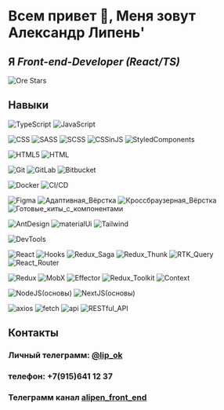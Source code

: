 # Всем привет 👋, Меня зовут Александр Липень'
## Я *Front-end-Developer (React/TS)*

![Ore Stars](https://img.shields.io/ore/stars/:pluginId)

## Навыки
![TypeScript](https://img.shields.io/badge/-TypeScript-green)
![JavaScript](https://img.shields.io/badge/-JavaScript-green)

![CSS](https://img.shields.io/badge/-CSS3-blue)
![SASS](https://img.shields.io/badge/-SASS-blue)
![SCSS](https://img.shields.io/badge/-SCSS-blue)
![CSSinJS](https://img.shields.io/badge/-CSSinJS-blue)
![StyledComponents](https://img.shields.io/badge/-StyledComponents-blue)

![HTML5](https://img.shields.io/badge/-HTML5-red)
![HTML](https://img.shields.io/badge/-HTML-red)

![Git](https://img.shields.io/badge/-Git-white)
![GitLab](https://img.shields.io/badge/-GitLab-white)
![Bitbucket](https://img.shields.io/badge/-Bitbucket-white)

![Docker](https://img.shields.io/badge/-Docker-indigo)
![CI/CD](https://img.shields.io/badge/-CI/CD-indigo)


![Figma](https://img.shields.io/badge/-Figma-deeppink)
![Адаптивная_Вёрстка](https://img.shields.io/badge/-Адаптивная_Вёрстка-deeppink)
![Кроссбраузерная_Вёрстка](https://img.shields.io/badge/-Кроссбраузерная_Вёрстка-deeppink)
![Готовые_киты_с_компонентами](https://img.shields.io/badge/-Готовые_киты_с_компонентами-deeppink)

![AntDesign](https://img.shields.io/badge/-AntDesign-oldlace)
![materialUi](https://img.shields.io/badge/-materialUi-oldlace)
![Tailwind](https://img.shields.io/badge/-Tailwind-oldlace)

![DevTools](https://img.shields.io/badge/-DevTools-slategray)

![React](https://img.shields.io/badge/-React-orange)
![Hooks](https://img.shields.io/badge/-Hooks-orange)
![Redux_Saga](https://img.shields.io/badge/-Redux_Saga-orange)
![Redux_Thunk](https://img.shields.io/badge/-Redux_Thunk-orange)
![RTK_Query](https://img.shields.io/badge/-Router-orange)
![React_Router](https://img.shields.io/badge/-React_Router-orange)

![Redux](https://img.shields.io/badge/-Redux-yellow)
![MobX](https://img.shields.io/badge/-MobX-yellow)
![Effector](https://img.shields.io/badge/-Effector-yellow)
![Redux_Toolkit](https://img.shields.io/badge/-Redux_Toolkit-yellow)
![Context](https://img.shields.io/badge/-Context-yellow)

![NodeJS(основы)](https://img.shields.io/badge/-NodeJS(основы)-darkturquoise)
![NextJS(основы)](https://img.shields.io/badge/-NextJS(основы)-darkturquoise)


![axios](https://img.shields.io/badge/-axios-mediumspringgreen)
![fetch](https://img.shields.io/badge/-fetch-mediumspringgreen)
![api](https://img.shields.io/badge/-api-mediumspringgreen)
![RESTful_API](https://img.shields.io/badge/-RESTful_API-mediumspringgreen)


## Контакты
### Личный телеграмм: [@lip_ok](https://t.me/lip_ok)
### телефон: +7(915)641 12 37
### Телеграмм канал [alipen_front_end](https://t.me/alipen_front_end)




 

<!--
**Lip-ok/Lip-ok** is a ✨ _special_ ✨ repository because its `README.md` (this file) appears on your GitHub profile.

Here are some ideas to get you started:

- 🔭 I’m currently working on ...
- 🌱 I’m currently learning ...
- 👯 I’m looking to collaborate on ...
- 🤔 I’m looking for help with ...
- 💬 Ask me about ...
- 📫 How to reach me: ...
- 😄 Pronouns: ...
- ⚡ Fun fact: ...
-->
